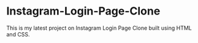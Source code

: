 # Instagram-Login-Page-Clone
This is my latest project on Instagram Login Page Clone built using HTML and CSS.
